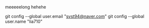meeeeelong 
hehehe

git config --global user.email "svst94@naver.com"
git config --global user.name "lia710"
